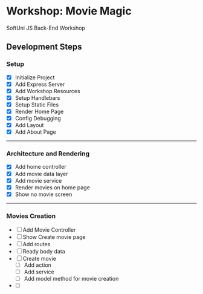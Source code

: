 # Workshop: Movie Magic
SoftUni JS Back-End Workshop

## Development Steps

### Setup
- [x] Initialize Project
- [x] Add Express Server
- [x] Add Workshop Resources
- [x] Setup Handlebars
- [x] Setup Static Files
- [x] Render Home Page
- [x] Config Debugging
- [x] Add Layout
- [x] Add About Page
---

### Architecture and Rendering
- [x] Add home controller
- [x] Add movie data layer
- [x] Add movie service
- [x] Render movies on home page
- [x] Show no movie screen
---

### Movies Creation
- [ ] Add Movie Controller
- [ ] Show Create movie page
- [ ] Add routes
- [ ] Ready body data
- [ ] Create movie
    - [ ] Add action
    - [ ] Add service
    - [ ] Add model method for movie creation
- [ ] 









